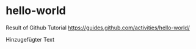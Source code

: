 # hello-world
Result of Github Tutorial
https://guides.github.com/activities/hello-world/

Hinzugefügter Text
